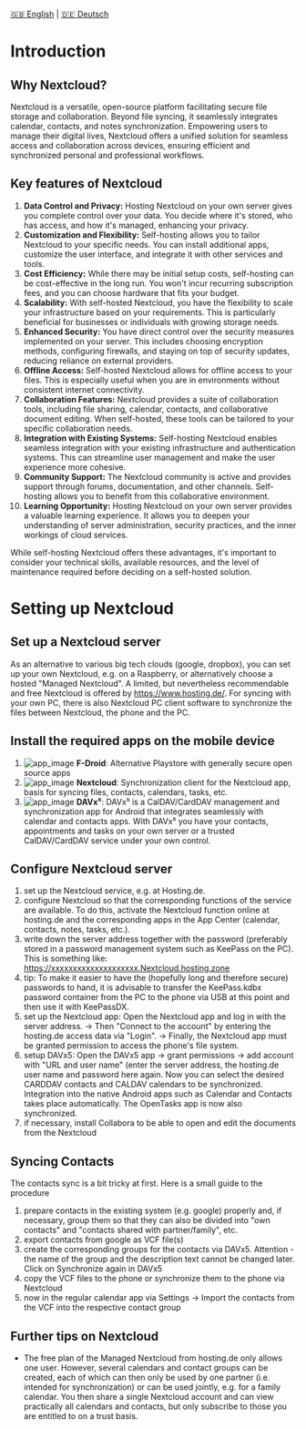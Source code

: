 [:uk: English](README.md) | [:de: Deutsch](README_de.md) 

# Introduction

## Why Nextcloud?

Nextcloud is a versatile, open-source platform facilitating secure file storage and collaboration. Beyond file syncing, it seamlessly integrates calendar, contacts, and notes synchronization. Empowering users to manage their digital lives, Nextcloud offers a unified solution for seamless access and collaboration across devices, ensuring efficient and synchronized personal and professional workflows.

## Key features of Nextcloud
1. **Data Control and Privacy:** Hosting Nextcloud on your own server gives you complete control over your data. You decide where it's stored, who has access, and how it's managed, enhancing your privacy.
1. **Customization and Flexibility:** Self-hosting allows you to tailor Nextcloud to your specific needs. You can install additional apps, customize the user interface, and integrate it with other services and tools.
1. **Cost Efficiency:** While there may be initial setup costs, self-hosting can be cost-effective in the long run. You won't incur recurring subscription fees, and you can choose hardware that fits your budget.
1. **Scalability:** With self-hosted Nextcloud, you have the flexibility to scale your infrastructure based on your requirements. This is particularly beneficial for businesses or individuals with growing storage needs.
1. **Enhanced Security:** You have direct control over the security measures implemented on your server. This includes choosing encryption methods, configuring firewalls, and staying on top of security updates, reducing reliance on external providers.
1. **Offline Access:** Self-hosted Nextcloud allows for offline access to your files. This is especially useful when you are in environments without consistent internet connectivity.
1. **Collaboration Features:** Nextcloud provides a suite of collaboration tools, including file sharing, calendar, contacts, and collaborative document editing. When self-hosted, these tools can be tailored to your specific collaboration needs.
1. **Integration with Existing Systems:** Self-hosting Nextcloud enables seamless integration with your existing infrastructure and authentication systems. This can streamline user management and make the user experience more cohesive.
1. **Community Support:** The Nextcloud community is active and provides support through forums, documentation, and other channels. Self-hosting allows you to benefit from this collaborative environment.
1. **Learning Opportunity:** Hosting Nextcloud on your own server provides a valuable learning experience. It allows you to deepen your understanding of server administration, security practices, and the inner workings of cloud services.

While self-hosting Nextcloud offers these advantages, it's important to consider your technical skills, available resources, and the level of maintenance required before deciding on a self-hosted solution.


# Setting up Nextcloud

## Set up a Nextcloud server
As an alternative to various big tech clouds (google, dropbox), you can set up your own Nextcloud, e.g. on a Raspberry, or alternatively choose a hosted "Managed Nextcloud". 
A limited, but nevertheless recommendable and free Nextcloud is offered by https://www.hosting.de/.
For syncing with your own PC, there is also Nextcloud PC client software to synchronize the files between Nextcloud, the phone and the PC.

## Install the required apps on the mobile device
1. ![app_image](../res/ico/fdroid.ico) **F-Droid**: Alternative Playstore with generally secure open source apps
1. ![app_image](../res/ico/nextcloud.ico) **Nextcloud**: Synchronization client for the Nextcloud app, basis for syncing files, contacts, calendars, tasks, etc.
1. ![app_image](../res/ico/davx5.ico) **DAVx⁵**: DAVx⁵ is a CalDAV/CardDAV management and synchronization app for Android that integrates seamlessly with calendar and contacts apps. With DAVx⁵ you have your contacts, appointments and tasks on your own server or a trusted CalDAV/CardDAV service under your own control.

## Configure Nextcloud server
1. set up the Nextcloud service, e.g. at Hosting.de. 
1. configure Nextcloud so that the corresponding functions of the service are available. To do this, activate the Nextcloud function online at hosting.de and the corresponding apps in the App Center (calendar, contacts, notes, tasks, etc.).
1. write down the server address together with the password (preferably stored in a password management system such as KeePass on the PC). This is something like: https://xxxxxxxxxxxxxxxxxxxx.Nextcloud.hosting.zone 
1. tip: To make it easier to have the (hopefully long and therefore secure) passwords to hand, it is advisable to transfer the KeePass.kdbx password container from the PC to the phone via USB at this point and then use it with KeePassDX.
1. set up the Nextcloud app: Open the Nextcloud app and log in with the server address. → Then "Connect to the account" by entering the hosting.de access data via "Login". → Finally, the Nextcloud app must be granted permission to access the phone's file system. 
1. setup DAVx5: Open the DAVx5 app → grant permissions → add account with "URL and user name" (enter the server address, the hosting.de user name and password here again. Now you can select the desired CARDDAV contacts and CALDAV calendars to be synchronized. Integration into the native Android apps such as Calendar and Contacts takes place automatically. The OpenTasks app is now also synchronized.
1. if necessary, install Collabora to be able to open and edit the documents from the Nextcloud

## Syncing Contacts
The contacts sync is a bit tricky at first. Here is a small guide to the procedure
1. prepare contacts in the existing system (e.g. google) properly and, if necessary, group them so that they can also be divided into "own contacts" and "contacts shared with partner/family", etc.
1. export contacts from google as VCF file(s)
1. create the corresponding groups for the contacts via DAVx5. Attention - the name of the group and the description text cannot be changed later. Click on Synchronize again in DAVx5
1. copy the VCF files to the phone or synchronize them to the phone via Nextcloud
1. now in the regular calendar app via Settings → Import the contacts from the VCF into the respective contact group

## Further tips on Nextcloud
* The free plan of the Managed Nextcloud from hosting.de only allows one user. However, several calendars and contact groups can be created, each of which can then only be used by one partner (i.e. intended for synchronization) or can be used jointly, e.g. for a family calendar. You then share a single Nextcloud account and can view practically all calendars and contacts, but only subscribe to those you are entitled to on a trust basis.


